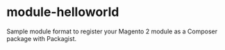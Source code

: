 # module-helloworld
Sample module format to register your Magento 2 module as a Composer package with Packagist.
